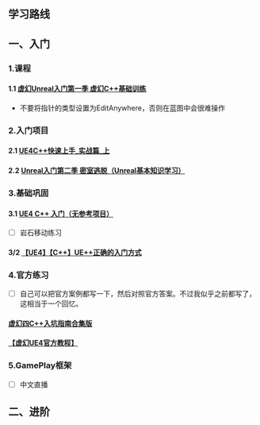 ## 学习路线

## 一、入门

### 1.课程
#### 1.1 [虚幻Unreal入门第一季 虚幻C++基础训练](https://www.bilibili.com/video/BV1nL411j7E1)
- 不要将指针的类型设置为EditAnywhere，否则在蓝图中会很难操作

### 2.入门项目
#### 2.1 [ UE4C++快速上手_实战篇_上](https://www.bilibili.com/video/BV1BV411C7SH)
#### 2.2 [Unreal入门第二季 密室逃脱（Unreal基本知识学习）](https://www.bilibili.com/video/BV1rt411e79C)

### 3.基础巩固
#### 3.1 [UE4 C++ 入门（无参考项目）](https://www.bilibili.com/video/BV1RE411d7J8)
  - [ ] 岩石移动练习

#### 3/2 [【UE4】【C++】UE++正确的入门方式](https://space.bilibili.com/453151910/channel/collectiondetail?sid=40224)

### 4.官方练习
- [ ] 自己可以把官方案例都写一下，然后对照官方答案。不过我似乎之前都写了，这相当于一个回忆。
#### [虚幻四C++入坑指南合集版](https://www.bilibili.com/video/BV14K411J7v2)
#### [【虚幻UE4官方教程】](https://www.bilibili.com/video/BV1GS4y1L7aP)

### 5.GamePlay框架
- [ ] 中文直播

## 二、进阶
